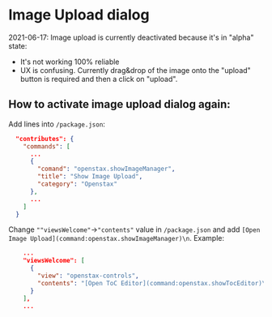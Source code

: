 Image Upload dialog
===================

2021-06-17:
Image upload is currently deactivated because it's in "alpha" state:
* It's not working 100% reliable
* UX is confusing. Currently drag&drop of the image onto the "upload" button is required and then a click on "upload".

## How to activate image upload dialog again:

Add lines into `/package.json`:
```json
  "contributes": {
    "commands": [
      ...
      {
        "comand": "openstax.showImageManager",
        "title": "Show Image Upload",
        "category": "Openstax"
      },
      ...
    ]
  }
```

Change `""viewsWelcome"`->`"contents"` value in `/package.json` and add `[Open Image Upload](command:openstax.showImageManager)\n`. Example:

```json
    ...
    "viewsWelcome": [
      {
        "view": "openstax-controls",
        "contents": "[Open ToC Editor](command:openstax.showTocEditor)\n[Open Image Upload](command:openstax.showImageManager)\n[Push Content](command:openstax.pushContent)\n[Tag Content](command:openstax.tagContent)"
      }
    ],
    ...
```